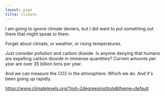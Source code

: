 ```yaml
---
layout: page
title: Climate
---
```


I am going to ignore climate deniers, but I did want to put something out there that might speak to them. 

Forget about climate, or weather, or rising temperatures. 

Just consider pollution and carbon dioxide. Is anyone denying that humans are expelling carbon dioxide in immense quantities? Current amounts per year are over 35 billion tons per year.

And we can measure the CO2 in the atmosphere. Which we do. And it's been going up rapidly.

https://www.climatelevels.org/?pid=2degreesinstitute&theme=default


